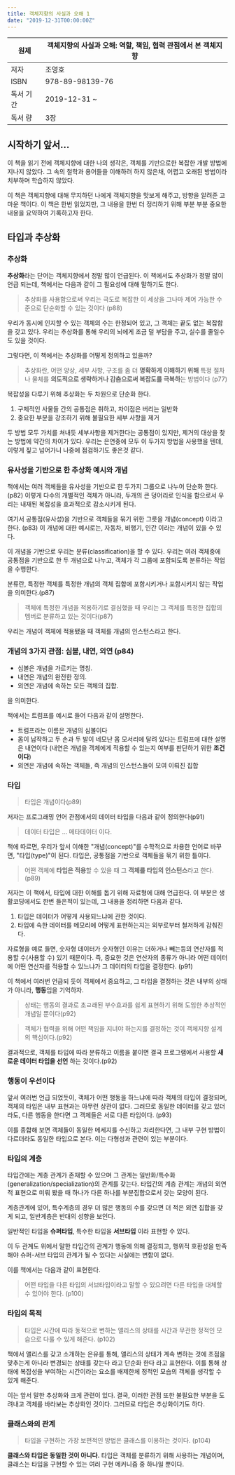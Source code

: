 ```yaml
---
title: 객체지향의 사실과 오해 1
date: "2019-12-31T00:00:00Z"
---
```


| 원제    | 객체지향의 사실과 오해: 역할, 책임, 협력 관점에서 본 객체지향 |
| ----- | ------------------------------------- |
| 저자    | 조영호             |
| ISBN  | 978-89-98139-76                         |
| 독서 기간 | 2019-12-31 ~                           |
| 독서 량  | 3장                                    |

## 시작하기 앞서...

이 책을 읽기 전에 객체지향에 대한 나의 생각은, 객체를 기반으로한 복잡한 개발 방법에 지나지 않았다. 그 속의 철학과 용어들을 이해하려 하지 않은채, 어렵고 오래된 방법이라 치부하며 학습하지 않았다. 

이 책은 객체지향에 대해 무지하던 나에게 객체지향을 맛보게 해주고, 방향을 알려준 고마운 책이다. 이 책은 한번 읽었지만, 그 내용을 한번 더 정리하기 위해 부분 부분 중요한 내용을 요약하여 기록하고자 한다. 

## 타입과 추상화

### 추상화

**추상화**라는 단어는 객체지향에서 정말 많이 언급된다. 이 책에서도 추상화가 정말 많이 언급 되는데, 책에서는 다음과 같이 그 필요성에 대해 말하기도 한다. 

> 추상화를 사용함으로써 우리는 극도로 복잡한 이 세상을 그나마 제어 가능한 수준으로 단순화할 수 있는 것이다 (p88)

우리가 동시에 인지할 수 있는 객체의 수는 한정되어 있고, 그 객체는 끝도 없는 복잡함을 갖고 있다. 우리는 추상화를 통해 우리의 뇌에게 조금 덜 부담을 주고, 실수를 줄일수도 있을 것이다. 

그렇다면, 이 책에서는 추상화를 어떻게 정의하고 있을까?

> 추상화란, 어떤 양상, 세부 사항, 구조를 좀 더 **명확하게 이해하기 위해** 특정 절차나 물체를 **의도적으로 생략하거나 감춤으로써 복잡도를 극복하**는 방법이다 (p77)

복잡성을 다루기 위해 추상화는 두 차원으로 단순화 한다. 

1. 구체적인 사물들 간의 공통점은 취하고, 차이점은 버리는 일반화
2. 중요한 부분을 강조하기 위해 불필요한 세부 사항을 제거

두 방법 모두 가치를 쳐내듯 세부사항을 제거한다는 공통점이 있지만, 제거의 대상을 찾는 방법에 약간의 차이가 있다. 우리는 은연중에 모두 이 두가지 방법을 사용했을 텐데, 이렇게 짚고 넘어가니 나중에 점검하기도 좋은것 같다. 

### 유사성을 기반으로 한 추상화 예시와 개념

책에서는 여러 객체들을 유사성을 기반으로 한 두가지 그룹으로 나누어 단순화 한다.(p82) 이렇게 다수의 개별적인 객체가 아니라, 두개의 큰 덩어리로 인식을 함으로서 우리는 내재된 복잡성을 효과적으로 감소시키게 된다.

여기서 공통점(유사성)을 기반으로 객체들을 묶기 위한 그릇을 개념(concept) 이라고 한다. (p83) 이 개념에 대한 예시로는, 자동차, 비행기, 인간 이라는 개념이 있을 수 있다. 

이 개념을 기반으로 우리는 분류(classification)을 할 수 있다. 우리는 여러 객체중에 공통점을 기반으로 한 두 개념으로 나누고, 객체가 각 그룹에 포함되도록 분류하는 작업을 수행한다. 

분류란, 특정한 객체를 특정한 개념의 객체 집합에 포함시키거나 포함시키지 않는 작업을 의미한다.(p87)

> 객체에 특정한 개념을 적용하기로 결심했을 때 우리는 그 객체를 특정한 집합의 멤버로 분류하고 있는 것이다(p87)

우리는 개념이 객체에 적용됐을 때 객체를 개념의 인스턴스라고 한다. 

### 개념의 3가지 관점: 심볼, 내연, 외연 (p84)

- 심볼은 개념을 가르키는 명칭.
- 내연은 개념의 완전한 정의.
- 외연은 개념에 속하는 모든 객체의 집합.

을 의미한다. 

책에서는 트럼프를 예시로 들어 다음과 같이 설명한다.

- 트럼프라는 이름은 개념의 심볼이다
- 몸이 납작하고 두 손과 두 발이 네모난 몸 모서리에 달려 있다는 트럼프에 대한 설명은 내연이다 (내연은 개념을 객체에게 적용할 수 있는지 여부를 판단하기 위한 **조건이다**)
- 외연은 개념에 속하는 객체들, 즉 개념의 인스턴스들이 모여 이뤄진 집합


### 타입

> 타입은 개념이다(p89)

저자는 프로그래밍 언어 관점에서의 데이터 타입을 다음과 같이 정의한다(p91)

> 데이터 타입은 ... 메타데이터 이다.


책에 따르면, 우리가 앞서 이해한 "개념(concept)"를 수학적으로 차용한 언어로 바꾸면, "타입(type)"이 된다. 타입은, 공통점을 기반으로 객체들을 묶기 위한 틀이다. 

> 어떤 객체에 **타입은 적용**할 수 있을 때 그 **객체를 타입의 인스턴스**라고 한다. (p89)

저자는 이 책에서, 타입에 대한 이해를 돕기 위해 자료형에 대해 언급한다. 이 부분은 생활코딩에서도 한번 들은적이 있는데, 그 내용을 정리하면 다음과 같다. 

1. 타입은 데이터가 어떻게 사용되느냐에 관한 것이다. 
2. 타입에 속한 데이터를 메모리에 어떻게 표현하는지는 외부로부터 철저하게 감춰진다. 

자료형을 예로 들면, 숫자형 데이터가 숫자형인 이유는 더하거나 빼는등의 연산자를 적용할 수(사용할 수) 있기 때문이다. 즉, 중요한 것은 연산자의 종류가 아니라 어떤 데이터에 어떤 연산자를 적용할 수 있느냐가 그 데이터의 타입을 결정한다. (p91) 

이 책에서 여러번 언급되 듯이 객체에서 중요하고, 그 타입을 결정하는 것은 내부의 상태가 아니라, **행동**임을 기억하자. 

> 상태는 행동의 결과로 초ㄹ래된 부수효과를 쉽게 표현하기 위해 도임한 추상적인 개념일 뿐이다(p92)

> 객체가 협력을 위해 어떤 책임을 지녀야 하는지를 결정하는 것이 객체지향 설계의 핵심이다.(p92)

결과적으로, 객체를 타입에 따라 분류하고 이름을 붙이면 결국 프로그램에서 사용할 **새로운 데이터 타입을 선언** 하는 것이다.(p92)

### 행동이 우선이다

앞서 여러번 언급 되었듯이, 객체가 어떤 행동을 하느냐에 따라 객체의 타입이 결정되며, 객체의 타입은 내부 표현과는 아무런 상관이 없다. 
그러므로 동일한 데이터를 갖고 있더라도, 다른 행동을 한다면 그 객체들은 서로 다른 타입이다. (p93)

이를 종합해 보면 객체들이 동일한 메세지를 수신하고 처리한다면, 그 내부 구현 방법이 다르더라도 동일한 타입으로 본다. 이는 다형성과 관련이 있는 부분이다. 

### 타입의 계층

타입간에는 계층 관계가 존재할 수 있으며 그 관계는 일반화/특수화(generalization/specialization)의 관계를 갖는다. 타입간의 계층 관계는 개념의 외연적 표현으로 미뤄 봤을 때 하나가 다른 하나를 부분집합으로서 갖는 모양이 된다.

계층관계에 있어, 특수계층의 경우 더 많은 행동의 수를 갖으면 더 적은 외연 집합을 갖게 되고, 일반계층은 반대의 성향을 보인다. 

일반적인 타입을 **슈퍼타입**, 특수한 타입을 **서브타입** 이라 표현할 수 있다. 

이 두 관계도 위에서 말한 타입간의 관계가 행동에 의해 결정되고, 행위적 호환성을 만족해야 슈퍼-서브 타입의 관계가 될 수 있다는 사실에는 변함이 없다. 

이를 책에서는 다음과 같이 표현한다. 

> 어떤 타입을 다른 타입의 서브타입이라고 말할 수 있으려면 다른 타입을 대체할 수 있어야 한다. (p100)

### 타입의 목적

> 타입은 시간에 따라 동적으로 변하는 앨리스의 상태를 시간과 무관한 정적인 모습으로 다룰 수 있게 해준다. (p102)

책에서 앨리스를 갖고 소개하는 은유를 통해, 앨리스의 상태가 계속 변하는 것에 초점을 맞추는게 아니라 변경되는 상태를 갖는다 라고 단순화 한다 라고 표현한다. 이를 통해 상태에 복잡성을 부여하는 시간이라는 요소를 배제한체 정적인 모습의 객체를 생각할 수 있게 해준다. 

이는 앞서 말한 추상화와 크게 관련이 있다. 결국, 이러한 관점 또한 불필요한 부분을 도려내고 객체를 바라보는 추상화인 것이다. 그러므로 타입은 추상화이기도 하다. 

### 클래스와의 관계


> 타입을 구현하는 가장 보편적인 방법은 클래스를 이용하는 것이다. (p104)

**클래스와 타입은 동일한 것이 아니다.**  타입은 객체를 분류하기 위해 사용하는 개념이며, 클래스는 타입을 구현할 수 있는 여러 구현 메커니즘 중 하나일 뿐이다. 